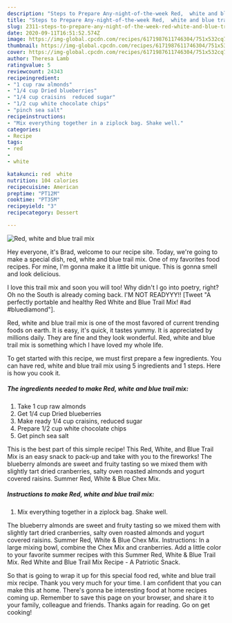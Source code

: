 ```yaml
---
description: "Steps to Prepare Any-night-of-the-week Red,  white and blue trail mix"
title: "Steps to Prepare Any-night-of-the-week Red,  white and blue trail mix"
slug: 2311-steps-to-prepare-any-night-of-the-week-red-white-and-blue-trail-mix
date: 2020-09-11T16:51:52.574Z
image: https://img-global.cpcdn.com/recipes/6171987611746304/751x532cq70/red-white-and-blue-trail-mix-recipe-main-photo.jpg
thumbnail: https://img-global.cpcdn.com/recipes/6171987611746304/751x532cq70/red-white-and-blue-trail-mix-recipe-main-photo.jpg
cover: https://img-global.cpcdn.com/recipes/6171987611746304/751x532cq70/red-white-and-blue-trail-mix-recipe-main-photo.jpg
author: Theresa Lamb
ratingvalue: 5
reviewcount: 24343
recipeingredient:
- "1 cup raw almonds"
- "1/4 cup Dried blueberries"
- "1/4 cup craisins  reduced sugar"
- "1/2 cup white chocolate chips"
- "pinch sea salt"
recipeinstructions:
- "Mix everything together in a ziplock bag. Shake well."
categories:
- Recipe
tags:
- red
- 
- white

katakunci: red  white 
nutrition: 104 calories
recipecuisine: American
preptime: "PT12M"
cooktime: "PT35M"
recipeyield: "3"
recipecategory: Dessert

---
```



![Red,  white and blue trail mix](https://img-global.cpcdn.com/recipes/6171987611746304/751x532cq70/red-white-and-blue-trail-mix-recipe-main-photo.jpg)

Hey everyone, it's Brad, welcome to our recipe site. Today, we're going to make a special dish, red,  white and blue trail mix. One of my favorites food recipes. For mine, I'm gonna make it a little bit unique. This is gonna smell and look delicious.

I love this trail mix and soon you will too! Why didn&#39;t I go into poetry, right? Oh no the South is already coming back. I&#39;M NOT READYYY!! [Tweet &#34;A perfectly portable and healthy Red White and Blue Trail Mix! #ad #bluediamond&#34;].

Red,  white and blue trail mix is one of the most favored of current trending foods on earth. It is easy, it's quick, it tastes yummy. It is appreciated by millions daily. They are fine and they look wonderful. Red,  white and blue trail mix is something which I have loved my whole life.


To get started with this recipe, we must first prepare a few ingredients. You can have red,  white and blue trail mix using 5 ingredients and 1 steps. Here is how you cook it.

<!--inarticleads1-->

##### The ingredients needed to make Red,  white and blue trail mix:

1. Take 1 cup raw almonds
1. Get 1/4 cup Dried blueberries
1. Make ready 1/4 cup craisins,  reduced sugar
1. Prepare 1/2 cup white chocolate chips
1. Get pinch sea salt


This is the best part of this simple recipe! This Red, White, and Blue Trail Mix is an easy snack to pack-up and take with you to the fireworks! The blueberry almonds are sweet and fruity tasting so we mixed them with slightly tart dried cranberries, salty oven roasted almonds and yogurt covered raisins. Summer Red, White &amp; Blue Chex Mix. 

<!--inarticleads2-->

##### Instructions to make Red,  white and blue trail mix:

1. Mix everything together in a ziplock bag. Shake well.


The blueberry almonds are sweet and fruity tasting so we mixed them with slightly tart dried cranberries, salty oven roasted almonds and yogurt covered raisins. Summer Red, White &amp; Blue Chex Mix. Instructions: In a large mixing bowl, combine the Chex Mix and cranberries. Add a little color to your favorite summer recipes with this Summer Red, White &amp; Blue Trail Mix. Red White and Blue Trail Mix Recipe - A Patriotic Snack. 

So that is going to wrap it up for this special food red,  white and blue trail mix recipe. Thank you very much for your time. I am confident that you can make this at home. There's gonna be interesting food at home recipes coming up. Remember to save this page on your browser, and share it to your family, colleague and friends. Thanks again for reading. Go on get cooking!
